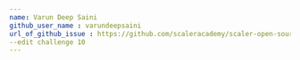 ```yaml
---
name: Varun Deep Saini
github_user_name : varundeepsaini
url_of_github_issue : https://github.com/scaleracademy/scaler-open-source-september-challenge/issues/520
--edit challenge 10
---
```

